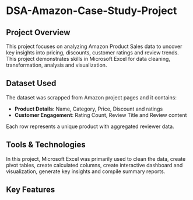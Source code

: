 # DSA-Amazon-Case-Study-Project
## Project Overview
This project focuses on analyzing Amazon Product Sales data to uncover key insights into pricing, discounts, customer ratings and review trends. This project demonstrates skills in Microsoft Excel for data cleaning, transformation, analysis and visualization. 
## Dataset Used
The dataset was scrapped from Amazon project pages and it contains:
- **Product Details**: Name, Category, Price, Discount and ratings
- **Customer Engagement**: Rating Count, Review Title and Review content

Each row represents a unique product with aggregated reviewer data.
## Tools & Technologies
In this project, Microsoft Excel was primarily used to clean the data, create pivot tables, create calculated columns, create interactive dashboard and visualization, generate key insights and compile summary reports.
## Key Features

